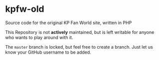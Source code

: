 # kpfw-old
Source code for the original KP Fan World site, written in PHP

This Repository is not **actively** maintained, but is left writable for anyone who wants to play around with it.

The `master` branch is locked, but feel free to create a branch. Just let us know your GitHub username to be added.
